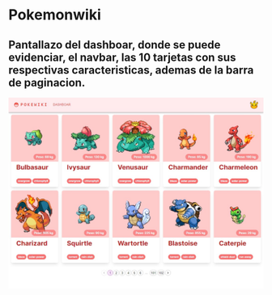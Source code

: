 # **Pokemonwiki**

## Pantallazo del dashboar, donde se puede evidenciar, el navbar, las 10 tarjetas con sus respectivas caracteristicas, ademas de la barra de paginacion.
![](https://github.com/Fuladev/pokemonwiki/blob/main/public/dashboard.jpg)

